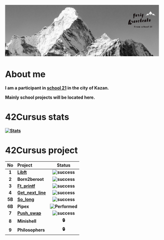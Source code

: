 [![Header](https://github.com/Galfyn/Galfyn/blob/main/accest/header.jpeg)](https://github.com/Galfyn)

# About me
<b>I am a participant in [school 21](https://21-school.ru/)  in the city of Kazan.

<b>Mainly school projects will be located here.
# 42Cursus stats
[![Stats](https://badge42.herokuapp.com/api/stats/galfyn)](https://github.com/JaeSeoKim/badge42)

# 42Cursus project
| No  | Project                                    | Status | 
| :-: | :----------------------------------------- | :----: | 
| 1   | [Libft](../../../libft)                    | ![success](https://img.shields.io/badge/-Success%20115-green?style=plastic&logo=42&logoColor=090909)     |
| 2   | Born2beroot                                | ![success](https://img.shields.io/badge/-Success%20100-green?style=plastic&logo=42&logoColor=090909)     |
| 3   | [Ft_printf](../../../ft_printf)            | ![success](https://img.shields.io/badge/-Success%20100-green?style=plastic&logo=42&logoColor=090909)     |
| 4   | [Get_next_line](../../../GNL)              | ![success](https://img.shields.io/badge/-Success%20115-green?style=plastic&logo=42&logoColor=090909)     |
| 5B  | [So_long](../../../so_long1)               | ![success](https://img.shields.io/badge/-Success%20120-green?style=plastic&logo=42&logoColor=090909)     |
| 6B  | Pipex                                      | ![Performed](https://img.shields.io/badge/-Performed-9cf?style=plastic&logo=42&logoColor=090909)         | 
| 7   | [Push_swap](../../../Push_swap)            | ![success](https://img.shields.io/badge/-Success%20100-green?style=plastic&logo=42&logoColor=090909)     | 
| 8   | Minishell                                  | 🔒     | 
| 9   | Philosophers                               | 🔒     |